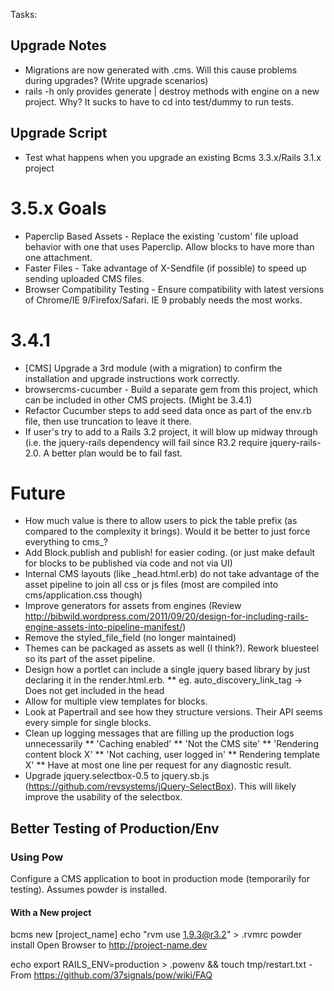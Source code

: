 Tasks:

## Upgrade Notes
- Migrations are now generated with .cms. Will this cause problems during upgrades? (Write upgrade scenarios)
- rails -h only provides generate | destroy methods with engine on a new project. Why? It sucks to have to cd into test/dummy to run tests.

## Upgrade Script
- Test what happens when you upgrade an existing Bcms 3.3.x/Rails 3.1.x project

# 3.5.x Goals

* Paperclip Based Assets - Replace the existing 'custom' file upload behavior with one that uses Paperclip. Allow blocks to have more than one attachment.
* Faster Files - Take advantage of X-Sendfile (if possible) to speed up sending uploaded CMS files.
* Browser Compatibility Testing - Ensure compatibility with latest versions of Chrome/IE 9/Firefox/Safari. IE 9 probably needs the most works.

# 3.4.1

* [CMS] Upgrade a 3rd module (with a migration) to confirm the installation and upgrade instructions work correctly.
* browsercms-cucumber - Build a separate gem from this project, which can be included in other CMS projects. (Might be 3.4.1)
* Refactor Cucumber steps to add seed data once as part of the env.rb file, then use truncation to leave it there.
* If user's try to add to a Rails 3.2 project, it will blow up midway through (i.e. the jquery-rails dependency will fail since R3.2 require jquery-rails-2.0. A better plan would be to fail fast.


# Future

* How much value is there to allow users to pick the table prefix (as compared to the complexity it brings). Would it be better to just force everything to cms_?
* Add Block.publish and publish! for easier coding. (or just make default for blocks to be published via code and not via UI)
* Internal CMS layouts (like _head.html.erb) do not take advantage of the asset pipeline to join all css or js files (most are compiled into cms/application.css though)
* Improve generators for assets from engines (Review http://bibwild.wordpress.com/2011/09/20/design-for-including-rails-engine-assets-into-pipeline-manifest/)
* Remove the styled_file_field (no longer maintained)
* Themes can be packaged as assets as well (I think?). Rework bluesteel so its part of the asset pipeline.
* Design how a portlet can include a single jquery based library by just declaring it in the render.html.erb.
** eg. auto_discovery_link_tag -> Does not get included in the head
* Allow for multiple view templates for blocks.
* Look at Papertrail and see how they structure versions. Their API seems every simple for single blocks.
* Clean up logging messages that are filling up the production logs unnecessarily
** 'Caching enabled'
** 'Not the CMS site'
** 'Rendering content block X'
** 'Not caching, user logged in'
** Rendering template X'
** Have at most one line per request for any diagnostic result.
* Upgrade jquery.selectbox-0.5 to jquery.sb.js (https://github.com/revsystems/jQuery-SelectBox). This will likely improve the usability of the selectbox.

## Better Testing of Production/Env

### Using Pow
Configure a CMS application to boot in production mode (temporarily for testing). Assumes powder is installed.


#### With a New project
bcms new [project_name]
echo "rvm use 1.9.3@r3.2" > .rvmrc
powder install
Open Browser to http://project-name.dev

echo export RAILS_ENV=production > .powenv && touch tmp/restart.txt - From https://github.com/37signals/pow/wiki/FAQ